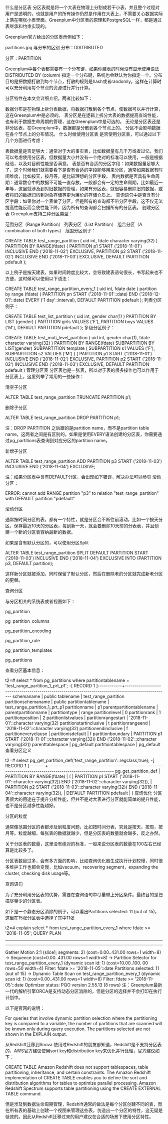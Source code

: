 什么是分区表
分区表就是将一个大表在物理上分割成若干小表，并且整个过程对用户是透明的，也就是用户的所有操作仍然是作用在大表上，不需要关心数据实际上落在哪张小表里面。Greenplum中分区表的原理和PostgreSQL一样，都是通过表继承和约束实现的。

Greenplum官方给出的分区表示例如下：


partitions.jpg
与分布的区别
分布：DISTRIBUTED

分区：PARTITION

Greenplum中每个表都需要有一个分布键，如果你建表的时候没有显示使用语法DISTRIBUTED BY (column) 指定一个分布键，系统也会默认为你指定一个。分布目的是把数据打散到每个节点，打散的规则是hash或者randomly。这样在计算时可以充分利用每个节点的资源进行并行计算。

分区特性在本文会详细介绍，两者比较如下：

数据分布是在物理上拆分表数据，将数据打散到各个节点，使数据可以并行计算，这在Greenplum中是必须的。
表分区是在逻辑上拆分大表的数据提高查询性能，也有利于数据生命周期的管理，这在Greenplum中是可选的。
无论是分区表还是非分区表，在Greenplum中，数据都是分散到各个节点上的。
分区不会影响数据在各个节点上的分布情况。
什么时候使用分区表
是否使用分区表，可以通过以下几个方面进行考虑：

表数据量是否足够大：通常对于大的事实表，比如数据量有几千万或者过亿，我们可以考虑使用分区表，但数据量大小并没有一个绝对的标准可以使用，一般是根据经验，以及对目前性能是否满意。
表是否有合适的分区字段：如果数据量足够大了，这个时候我们就需要看下是否有合适的字段能够用来分区，通常如果数据有时间维度，比如按天，按月等，是比较理想的分区字段。
表内数据是否具有生命周期：通常数仓中的数据不可能一直存放，一般都会有一定的生命周期，比如最近一年等，这里就涉及到对旧数据的管理，如果有分区表，就很容易删除旧的数据，或者将旧的数据归档到对象存储等更为廉价的存储介质上。
查询语句中是否含有分区字段：如果你对一个表做了分区，但是所有的查询都不带分区字段，这不仅无法提高性能反而会使性能下降，因为所有的查询都会扫描所有的分区表。
创建分区表
Greenplum支持三种分区类型：

范围分区（Range Partition）
列表分区（List Partition）
组合分区（A combination of both types）
范围分区例子：

CREATE TABLE test_range_partition
(
    uid int,
    fdate character varying(32)
)
PARTITION BY RANGE(fdate)
(
        PARTITION p1 START ('2018-11-01') INCLUSIVE END ('2018-11-02') EXCLUSIVE,
        PARTITION p2 START ('2018-11-02') INCLUSIVE END ('2018-11-03') EXCLUSIVE,
        DEFAULT PARTITION pdefault
);

以上例子是按天建表，如果时间跨度比较大，会导致建表语句很长，书写起来也不方便，这时候可以使用以下语法：

CREATE TABLE test_range_partition_every_1
(
    uid int,
    fdate date
)
partition by range (fdate)
(
    PARTITION pn START ('2018-11-01'::date) END ('2018-12-01'::date) EVERY ('1 day'::interval),
    DEFAULT PARTITION pdefault
);
列表分区例子：

CREATE TABLE test_list_partition
(
	uid int,
	gender char(1)
)
PARTITION BY LIST (gender)
(
	PARTITION girls VALUES ('F'),
	PARTITION boys VALUES ('M'),
	DEFAULT PARTITION pdefault
);
多级分区例子：

CREATE TABLE test_muti_level_partition
(
	uid int,
	gender char(1),
	fdate character varying(32)
)
PARTITION BY RANGE(fdate)
SUBPARTITION BY LIST(gender)
SUBPARTITION template
(
	SUBPARTITION s1 VALUES ('F'),
	SUBPARTITION s2 VALUES ('M')
)
(
	PARTITION p1 START ('2018-11-01') INCLUSIVE END ('2018-11-02') EXCLUSIVE,
	PARTITION p2 START ('2018-11-02') INCLUSIVE END ('2018-11-03') EXCLUSIVE,
	DEFAULT PARTITION pdefault
)
管理分区表
分区表也是一张表，所以对于表的很多操作也可以作用于分区表上，这里列举了常用的一些操作：

清空子分区

ALTER TABLE test_range_partition TRUNCATE PARTITION p1;

删除子分区

ALTER TABLE test_range_partition DROP PARTITION p1;

注：DROP PARTITION 之后跟的是partition name，而不是partition table name，这两者之间是有区别的，如果是使用EVERY语法创建的分区表，你需要通过pg_partitions表查询到对应分区的partition name。

新增子分区

ALTER TABLE test_range_partition ADD PARTITION p3 START ('2018-11-03') INCLUSIVE END ('2018-11-04') EXCLUSIVE;

注：如果分区表中含有DEFAULT分区，会出现如下错误，解决办法可以参见 滚动分区：

ERROR:  cannot add RANGE partition "p3" to relation "test_range_partition" with DEFAULT partition "pdefault"

滚动分区

通常按时间分区的表，都有一个特性，就是分区会不断往前滚动，比如一个按天分区，保存最近10天的分区表，每到新一天，就会要删除10天前的分表表，并且创建一个新的分区表容纳最新的数据。

如果是含有默认分区的，可以使用分区Split

ALTER TABLE test_range_partition SPLIT DEFAULT PARTITION START ('2018-11-03') INCLUSIVE END ('2018-11-04') EXCLUSIVE  INTO (PARTITION p3, DEFAULT partition);

这样新分区就被添加，同时保留了默认分区，然后在删除老的分区就完成新老分区的更替。

查询分区

与分区相关的系统表或者视图如下：

pg_partition

pg_partition_columns

pg_partition_encoding

pg_partition_rule

pg_partition_templates

pg_partitions

查看分区基本信息：

t2=# select * from pg_partitions where partitiontablename = 'test_range_partition_1_prt_p1';
-[ RECORD 1 ]------------+---------------------------------------------------------------------------------------------------
schemaname               | public
tablename                | test_range_partition
partitionschemaname      | public
partitiontablename       | test_range_partition_1_prt_p1
partitionname            | p1
parentpartitiontablename |
parentpartitionname      |
partitiontype            | range
partitionlevel           | 0
partitionrank            | 1
partitionposition        | 2
partitionlistvalues      |
partitionrangestart      | '2018-11-01'::character varying(32)
partitionstartinclusive  | t
partitionrangeend        | '2018-11-02'::character varying(32)
partitionendinclusive    | f
partitioneveryclause     |
partitionisdefault       | f
partitionboundary        | PARTITION p1 START ('2018-11-01'::character varying(32)) END ('2018-11-02'::character varying(32))
parenttablespace         | pg_default
partitiontablespace      | pg_default
查看分区定义

t2=# select pg_get_partition_def('test_range_partition'::regclass,true);
-[ RECORD 1 ]--------+---------------------------------------------------------------------------------------------------------------
pg_get_partition_def | PARTITION BY RANGE(fdate)
                     |           (
                     |           PARTITION p1 START ('2018-11-01'::character varying(32)) END ('2018-11-02'::character varying(32)),
                     |           PARTITION p2 START ('2018-11-03'::character varying(32)) END ('2018-11-04'::character varying(32)),
                     |           DEFAULT PARTITION pdefault
                     |           )
查询优化
分区表很大的用途在于提升分析性能，但并不是对大表进行分区就能简单的提升性能，也不是分区越多性能越好。

分区的粒度

通常像范围分区的表都涉及到粒度问题，比如按时间分表，究竟是按天，按周，按月等。粒度越细，每张表的数据就越少，但是分区表的数量就会越多，反之亦然。

关于分区表的数量，这里没有绝对的标准，一般来说分区表的数量在100左右已经算是比较多了。

分区表数目过多，会有多方面的影响，比如查询优化器生成执行计划较慢，同时很多维护工作也都会变慢，比如vacuum，recovering segment，expanding the cluster, checking disk usage等。

查询语句

为了充分利用分区表的优势，需要在查询语句中尽量带上分区条件。最终目的是扫描尽量少的分区表。

如下是一个静态分区消除的例子，可以看出Partitions selected: 11 (out of 15)，这里在15张分区表中选择了其中11张

t2=# explain select * from test_range_partition_every_1 where fdate >= '2018-11-05';
                                                         QUERY PLAN                                     

--------------------------------------------------------------------------------------------------------
--------------------
 Gather Motion 2:1  (slice1; segments: 2)  (cost=0.00..431.00 rows=1 width=8)
   ->  Sequence  (cost=0.00..431.00 rows=1 width=8)
         ->  Partition Selector for test_range_partition_every_1 (dynamic scan id: 1)  (cost=10.00..100.
00 rows=50 width=4)
               Filter: fdate >= '2018-11-05'::date
               Partitions selected: 11 (out of 15)
         ->  Dynamic Table Scan on test_range_partition_every_1 (dynamic scan id: 1)  (cost=0.00..431.00
 rows=1 width=8)
               Filter: fdate >= '2018-11-05'::date
 Optimizer status: PQO version 2.55.13
(8 rows)
注：Greenplum最新一代的解析引擎ORCA是支持动态分区消除的，但是分区的选择并不会打印在执行计划中。

以下是官网的说明：

For queries that involve dynamic partition selection where the partitioning key is compared to a variable, the number of partitions that are scanned will be known only during query execution. The partitions selected are not shown in the EXPLAIN output.

从Redshift迁移到Snova
使用过Redshift的朋友都知道，Redshift是不支持分区表的，AWS官方建议使用sort key和distribution key来优化并行处理，官方建议如下：

CREATE TABLE
Amazon Redshift does not support tablespaces, table partitioning, inheritance, and certain constraints. The Amazon Redshift implementation of CREATE TABLE enables you to define the sort and distribution algorithms for tables to optimize parallel processing.
Amazon Redshift Spectrum supports table partitioning using the CREATE EXTERNAL TABLE command.

但是涉及到数据生命周期管理，Redshift通常的做法是每个分区创建不同的表，而在所有表的基础上创建一个视图来管理这些表，仿造出一个分区的特性，这无疑是低效的。因此从Redshift迁移过来的用户建议在合适的场景下使用分区特性。
